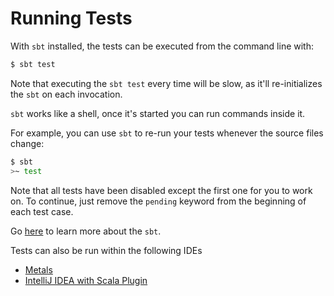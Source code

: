 # Running Tests

With `sbt` installed, the tests can be executed from the command line with:

```bash
$ sbt test
```

Note that executing the `sbt test` every time will be slow, as it'll re-initializes the `sbt` on each invocation.

`sbt` works like a shell, once it's started you can run commands inside it. 

For example, you can use `sbt` to re-run your tests whenever the source files change:
```bash
$ sbt
>~ test
```

Note that all tests have been disabled except the first one for you to work on. 
To continue, just remove the `pending` keyword from the beginning of each test case.

Go [here](https://www.scala-sbt.org/) to learn more about the `sbt`.


Tests can also be run within the following IDEs

* [Metals](https://scalameta.org/metals/docs/#running-tests)
* [IntelliJ IDEA with Scala Plugin](https://www.jetbrains.com/idea/)


